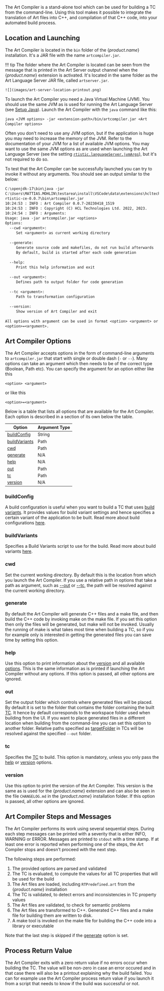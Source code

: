 The Art Compiler is a stand-alone tool which can be used for building a TC from the command-line. Using this tool makes it possible to integrate the translation of Art files into C++, and compilation of that C++ code, into your automated build process.

## Location and Launching
The Art Compiler is located in the `bin` folder of the {$product.name$} installation. It's a JAR file with the name `artcompiler.jar`.

!!! tip 
    The folder where the Art Compiler is located can be seen from the message that is printed in the Art Server output channel when the {$product.name$} extension is activated. It's located in the same folder as the Art Language Server JAR file, called `artserver.jar`.
    
    ![](images/art-server-location-printout.png)

To launch the Art Compiler you need a Java Virtual Machine (JVM). You should use the same JVM as is used for running the Art Language Server (see [Setup Java](../installing.md#setup-java)). Launch the Art Compiler with the `java` command like this:

```
java <JVM options> -jar <extension-path>/bin/artcompiler.jar <Art Compiler options>
```

Often you don't need to use any JVM option, but if the application is huge you may need to increase the memory of the JVM. Refer to the documentation of your JVM for a list of available JVM options. You may want to use the same JVM options as are used when launching the Art Language Server (see the setting [`rtistic.languageServer.jvmArgs`](../settings.md#jvm-args)), but it's not required to do so.

To test that the Art Compiler can be successfully launched you can try to invoke it without any arguments. You should see an output similar to the below:

```
C:\openjdk-17\bin\java -jar C:\Users\MATTIAS.MOHLIN\testarea\install\VSCode\data\extensions\hcltechnologies.hcl-rtistic-ce-0.0.7\bin\artcompiler.jar
10:24:53 : INFO : Art Compiler 0.0.7-20230418_1519
10:24:53 : INFO : Copyright (C) HCL Technologies Ltd. 2022, 2023.
10:24:54 : INFO : Arguments:
Usage: java -jar artcompiler.jar <options>
Options:
  --cwd <argument>:
     Set <argument> as current working directory

  --generate:
     Generate source code and makefiles, do not run build afterwards
     By default, build is started after each code generation

  --help:
     Print this help information and exit

  --out <argument>:
     Defines path to output folder for code generation

  --tc <argument>:
     Path to transformation configuration

  --version:
     Show version of Art Compiler and exit

All options with argument can be used in format <option> <argument> or <option>=<argument>.
```

## Art Compiler Options
The Art Compiler accepts options in the form of command-line arguments to `artcompiler.jar` that start with single or double dash (`-` or `--`). Many options can take an argument which then needs to be of the correct type (Boolean, Path etc). You can specify the argument for an option either like this
```
<option> <argument>
```
or like this
```
<option>=<argument>
```

Below is a table that lists all options that are available for the Art Compiler. Each option is described in a section of its own below the table.

<p id="art_compiler_options"/>

| Option | Argument Type | 
|----------|:-------------|
| [buildConfig](#buildconfig) | String
| [buildVariants](#buildvariants) | Path
| [cwd](#cwd) | Path 
| [generate](#generate) | N/A 
| [help](#help) | N/A 
| [out](#out) | Path 
| [tc](#tc) | Path 
| [version](#version) | N/A 

### buildConfig
A build configuration is useful when you want to build a TC that uses [build variants](build-variants.md). It provides values for build variant settings and hence specifies a certain variant of the application to be built. Read more about build configurations [here](build-variants.md#build-configuration).

### buildVariants
Specifies a Build Variants script to use for the build. Read more about build variants [here](build-variants.md). 

### cwd
Set the current working directory. By default this is the location from which you launch the Art Compiler. If you use a relative path in options that take a path as argument, such as [--out](#out) or [--tc](#tc), the path will be resolved against the current working directory. 

### generate
By default the Art Compiler will generate C++ files and a make file, and then build the C++ code by invoking make on the make file. If you set this option then only the files will be generated, but make will not be invoked. Usually the running of make is what takes most time when building a TC, so if you for example only is interested in getting the generated files you can save time by setting this option.

### help
Use this option to print information about the [version](#version) and all available [options](#art-compiler-options). This is the same information as is printed if launching the Art Compiler without any options. If this option is passed, all other options are ignored.

### out
Set the output folder which controls where generated files will be placed. By default it is set to the folder that contains the folder containing the built [TC](#tc). It hence by default corresponds to the workspace folder used when building from the UI. If you want to place generated files in a different location when building from the command-line you can set this option to another folder. Relative paths specified as [targetFolder](transformation-configurations.md#targetfolder) in TCs will be resolved against the specified `--out` folder.

### tc
Specifies the [TC](transformation-configurations.md) to build. This option is mandatory, unless you only pass the [help](#help) or [version](#version) options.

### version
Use this option to print the version of the Art Compiler. This version is the same as is used for the {$product.name$} extension and can also be seen in the file `CHANGELOG.md` in the {$product.name$} installation folder. If this option is passed, all other options are ignored.

## Art Compiler Steps and Messages
The Art Compiler performs its work using several sequential steps. During each step messages can be printed with a severity that is either INFO, WARNING or ERROR. Messages are printed to `stdout` with a time stamp. If at least one error is reported when performing one of the steps, the Art Compiler stops and doesn't proceed with the next step.

The following steps are performed:

1. The provided options are parsed and validated
2. The TC is evaluated, to compute the values for all TC properties that will be used for the build
3. The Art files are loaded, including `RTPredefined.art` from the {$product.name$} installation
4. The TC is validated, to detect errors and inconsistencies in TC property values
5. The Art files are validated, to check for semantic problems
6. The Art files are transformed to C++. Generated C++ files and a make file for building them are written to disk.
7. A make tool is invoked on the make file for building the C++ code into a library or executable

Note that the last step is skipped if the [generate](#generate) option is set.

## Process Return Value
The Art Compiler exits with a zero return value if no errors occur when building the TC. The value will be non-zero in case an error occured and in that case there will also be a printout explaining why the build failed. You can for example use the Art Compiler process return value if you launch it from a script that needs to know if the build was successful or not.